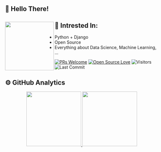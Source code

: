 ## 👋 Hello There!

## 👀 Intrested In: <a href="https://github.com/sponsors/M0nica"><img align="left" width="160" height="160" src="https://media.giphy.com/media/du3J3cXyzhj75IOgvA/giphy.gif"></a>
- Python + Django
- Open Source
- Everything about Data Science, Machine Learning, ...


[![PRs Welcome](https://img.shields.io/badge/PRs-welcome-blue.svg?style=flat&logo=github)](https://github.com/keivanipchihagh)
[![Open Source Love](https://img.shields.io/badge/Open%20Source-%E2%99%A1-blue)](https://github.com/keivanipchihagh)
<img alt="Visitors" src="https://komarev.com/ghpvc/?username=keivanipchihagh&style=flat&labelColor=black&logo=github&label=PROFILE+VIEWS&color=blue"/>
<img alt="Last Commit" src="https://img.shields.io/github/last-commit/keivanipchihagh/keivanipchihagh?logo=markdown&label=LAST+UPDATE&color=blue&style=flat">

## ⚙️ GitHub Analytics
<p align="center">
  <a href="https://github.com/AVS1508">
    <img height="180em" src="https://github-readme-stats.vercel.app/api?username=keivanipchihagh&theme=algolia&show_icons=true&layout=compact" />
    <img height="180em" src="https://github-readme-stats-eight-theta.vercel.app/api/top-langs/?username=keivanipchihagh&layout=compact&langs_count=8&theme=algolia" />
  </a>
</p>
